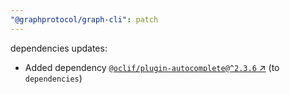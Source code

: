 ```yaml
---
"@graphprotocol/graph-cli": patch
---
```

dependencies updates:
  - Added dependency [`@oclif/plugin-autocomplete@^2.3.6` ↗︎](https://www.npmjs.com/package/@oclif/plugin-autocomplete/v/2.3.6) (to `dependencies`)
